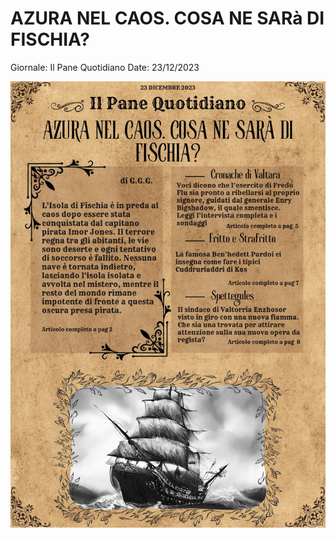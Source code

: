 # AZURA NEL CAOS. COSA NE SARà DI FISCHIA?

Giornale: Il Pane Quotidiano
Date: 23/12/2023

![WhatsApp Image 2023-12-29 at 14.59.21.jpeg](WhatsApp_Image_2023-12-29_at_14.59.21.jpeg)